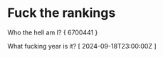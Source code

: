 # Fuck the rankings

Who the hell am I?
{ 6700441 }

What fucking year is it?
[ 2024-09-18T23:00:00Z ]
